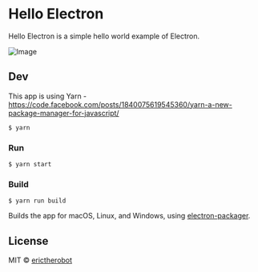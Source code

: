# Hello Electron
Hello Electron is a simple hello world example of Electron.

![Image](https://dl.dropboxusercontent.com/s/8s1pr8ay8vczzkr/Screenshot%202016-10-11%2015.34.23.png?raw=true)

## Dev
This app is using Yarn - https://code.facebook.com/posts/1840075619545360/yarn-a-new-package-manager-for-javascript/

```
$ yarn
```

### Run

```
$ yarn start
```

### Build

```
$ yarn run build
```

Builds the app for macOS, Linux, and Windows, using [electron-packager](https://github.com/electron-userland/electron-packager).


## License

MIT © [erictherobot](http://erictherobot.com)
